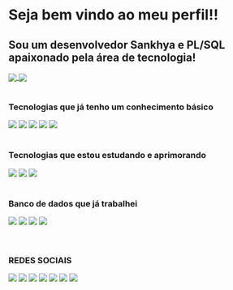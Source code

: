 <h1>Seja bem vindo ao meu perfil!!</h1>
<h2>
  Sou um desenvolvedor Sankhya e PL/SQL apaixonado pela área de tecnologia!
</h2>

<a href="https://github-readme-stats.vercel.app/api?username=diegotx2008&show_icons=true&theme=cobalt&count_private=true">
  <img align="center" src="https://github-readme-stats.vercel.app/api?username=diegotx2008&show_icons=true&theme=cobalt&count_private=true" />
</a>
<a href="" width="50%">
  <img align="center" src="https://github-readme-stats.vercel.app/api/top-langs/?username=diegotx2008&theme=cobalt" />
</a>
<br>
<br>
<div>
  <h3>Tecnologias que já tenho um conhecimento básico</h3>
    <img src="https://img.shields.io/badge/HTML5-E34F26?style=for-the-badge&logo=html5&logoColor=white"/>
    <img src="https://img.shields.io/badge/CSS-239120?&style=for-the-badge&logo=css3&logoColor=white"/>
    <img src="https://img.shields.io/badge/JavaScript-F7DF1E?style=for-the-badge&logo=javascript&logoColor=black"/>
    <img src="https://img.shields.io/badge/PHP-777BB4?style=for-the-badge&logo=php&logoColor=white"/>
    <img src="https://img.shields.io/badge/PLSQL-F80000?style=for-the-badge&logo=oracle&logoColor=black"/>
<br>
<br>    
  <h3>Tecnologias que estou estudando e aprimorando</h3>
    <img src="https://img.shields.io/badge/JavaScript-F7DF1E?style=for-the-badge&logo=javascript&logoColor=black"/>
    <img src="https://img.shields.io/badge/PHP-777BB4?style=for-the-badge&logo=php&logoColor=white"/>
    <img src="https://img.shields.io/badge/PLSQL-F80000?style=for-the-badge&logo=oracle&logoColor=black"/>
  
<br>
<br>  
  <h3>Banco de dados que já trabalhei</h3>
    <img src="https://img.shields.io/badge/Oracle-F80000?style=for-the-badge&logo=oracle&logoColor=black"/>
    <img src="https://img.shields.io/badge/PostgreSQL-316192?style=for-the-badge&logo=postgresql&logoColor=white"/>
    <img src="https://img.shields.io/badge/Microsoft%20SQL%20Server-CC2927?style=for-the-badge&logo=microsoft%20sql%20server&logoColor=white">
    <img src="https://img.shields.io/badge/MySQL-005C84?style=for-the-badge&logo=mysql&logoColor=white"/>

</div>
<br>
<br>
<div>
  <h3>REDES SOCIAIS</h3>
    <img src="https://img.shields.io/badge/LinkedIn-0077B5?style=for-the-badge&logo=linkedin&logoColor=white"/>
    <img src="https://img.shields.io/badge/WhatsApp-25D366?style=for-the-badge&logo=whatsapp&logoColor=white"/>
    <img src="https://img.shields.io/badge/Instagram-E4405F?style=for-the-badge&logo=instagram&logoColor=white"/>
    <img src="https://img.shields.io/badge/Facebook-1877F2?style=for-the-badge&logo=facebook&logoColor=white"/>
    <img src="https://img.shields.io/badge/Twitter-1DA1F2?style=for-the-badge&logo=twitter&logoColor=white"/> 
    <img src="https://img.shields.io/badge/Twitch-9146FF?style=for-the-badge&logo=twitch&logoColor=white"/>   
    <img src="https://img.shields.io/badge/Discord-7289DA?style=for-the-badge&logo=discord&logoColor=white"/>
</div>
